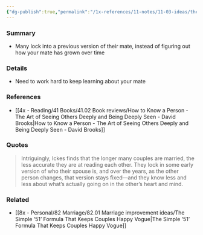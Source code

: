 ```yaml
---
{"dg-publish":true,"permalink":"/1x-references/11-notes/11-03-ideas/the-longer-people-are-married-the-less-accurate-they-are-in-predicting-their-mate/","title":"The longer people are married, the less accurate they are in predicting their mate","created":"2025-07-29T21:24:44.436+03:00","updated":"2025-07-30T08:02:41.102+03:00"}
---
```



### Summary
- Many lock into a previous version of their mate, instead of figuring out how your mate has grown over time

### Details
- Need to work hard to keep learning about your mate

### References
- [[4x - Reading/41 Books/41.02 Book reviews/How to Know a Person - The Art of Seeing Others Deeply and Being Deeply Seen - David Brooks\|How to Know a Person - The Art of Seeing Others Deeply and Being Deeply Seen - David Brooks]]

### Quotes
> Intriguingly, Ickes finds that the longer many couples are married, the less accurate they are at reading each other. They lock in some early version of who their spouse is, and over the years, as the other person changes, that version stays fixed—and they know less and less about what’s actually going on in the other’s heart and mind.


### Related
- [[8x - Personal/82 Marriage/82.01 Marriage improvement ideas/The Simple ‘51’ Formula That Keeps Couples Happy  Vogue\|The Simple ‘51’ Formula That Keeps Couples Happy  Vogue]]